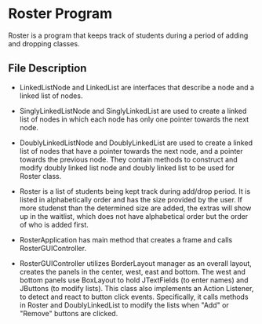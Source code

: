# Roster Program

Roster is a program that keeps track of students during a period of adding and dropping classes. 



## File Description

* LinkedListNode and LinkedList are interfaces that describe a node and a linked list of nodes.

* SinglyLinkedListNode and SinglyLinkedList are used to create a linked list of nodes in which each node has only
one pointer towards the next node.

* DoublyLinkedListNode and DoublyLinkedList are used to create a linked list of nodes that have a pointer towards
the next node, and a pointer towards the previous node. They contain methods to construct and modify doubly linked 
list node and doubly linked list to be used for Roster class.

* Roster is a list of students being kept track during add/drop period. It is listed in alphabetically order and
has the size provided by the user. If more studenst than the determined size are added, the extras will show up in the waitlist, which does not have alphabetical order but the order of who is added first.

* RosterApplication has main method that creates a frame and calls RosterGUIController.

* RosterGUIController utilizes BorderLayout manager as an overall layout, creates the panels in the center, west, east
and bottom. The west and bottom panels use BoxLayout to hold JTextFields (to enter names) and JButtons (to modify lists). 
This class also implements an Action Listener, to detect and react to button click events. Specifically, it calls methods
in Roster and DoublyLinkedList to modify the lists when "Add" or "Remove" buttons are clicked. 


